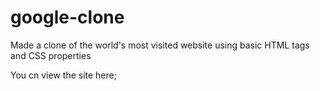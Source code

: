 # google-clone
Made a clone of the world's most visited website using basic HTML tags and CSS properties

You cn view the site here;
